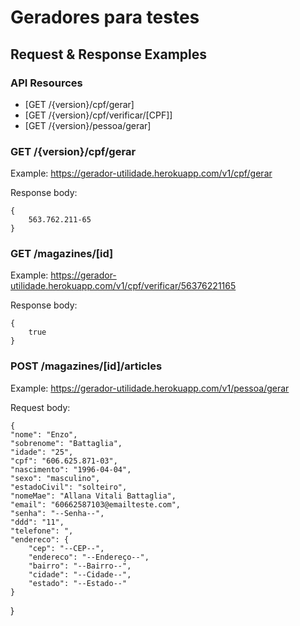 # Geradores para testes

## Request & Response Examples

### API Resources

  - [GET /{version}/cpf/gerar]
  - [GET /{version}/cpf/verificar/[CPF]]
  - [GET /{version}/pessoa/gerar]

### GET /{version}/cpf/gerar

Example: https://gerador-utilidade.herokuapp.com/v1/cpf/gerar

Response body:

    {
        563.762.211-65
    }

### GET /magazines/[id]

Example: https://gerador-utilidade.herokuapp.com/v1/cpf/verificar/56376221165

Response body:

    {
        true
    }



### POST /magazines/[id]/articles

Example: https://gerador-utilidade.herokuapp.com/v1/pessoa/gerar

Request body:

    {
    "nome": "Enzo",
    "sobrenome": "Battaglia",
    "idade": "25",
    "cpf": "606.625.871-03",
    "nascimento": "1996-04-04",
    "sexo": "masculino",
    "estadoCivil": "solteiro",
    "nomeMae": "Allana Vitali Battaglia",
    "email": "60662587103@emailteste.com",
    "senha": "--Senha--",
    "ddd": "11",
    "telefone": ",
    "endereco": {
        "cep": "--CEP--",
        "endereco": "--Endereço--",
        "bairro": "--Bairro--",
        "cidade": "--Cidade--",
        "estado": "--Estado--"
    }
}
